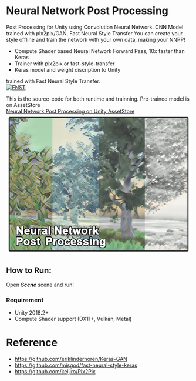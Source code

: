 Neural Network Post Processing
========

Post Processing for Unity using Convolution Neural Network. CNN Model trained with pix2pix/GAN, Fast Neural Style Transfer 
You can create your style offline and train the network with your own data, making your NNPP!

* Compute Shader based Neural Network Forward Pass, 10x faster than Keras
* Trainer with pix2pix or fast-style-transfer
* Keras model and weight discription to Unity

trained with Fast Neural Style Transfer:   
[![FNST](http://img.youtube.com/vi/aA8qO4o-Xp0/0.jpg)](http://www.youtube.com/watch?v=aA8qO4o-Xp0 "FNST")

This is the source-code for both runtime and trainning. Pre-trained model is on AssetStore  
[Neural Network Post Processing on Unity AssetStore](https://assetstore.unity.com/packages/vfx/shaders/neural-network-post-processing-135895)  
![img](/Imgs/img_large.jpg)

## How to Run:

Open ***Scene*** scene and run!

### Requirement
* Unity 2018.2+
* Compute Shader support (DX11+, Vulkan, Metal)

Reference
========

* https://github.com/eriklindernoren/Keras-GAN  
* https://github.com/misgod/fast-neural-style-keras  
* https://github.com/keijiro/Pix2Pix

